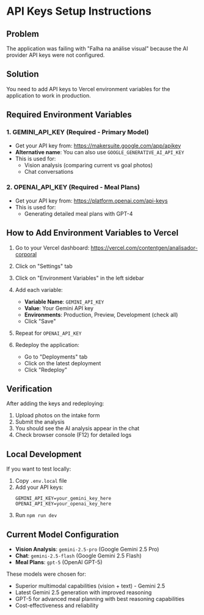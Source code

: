 # API Keys Setup Instructions

## Problem
The application was failing with "Falha na análise visual" because the AI provider API keys were not configured.

## Solution
You need to add API keys to Vercel environment variables for the application to work in production.

## Required Environment Variables

### 1. GEMINI_API_KEY (Required - Primary Model)
- Get your API key from: https://makersuite.google.com/app/apikey
- **Alternative name**: You can also use `GOOGLE_GENERATIVE_AI_API_KEY`
- This is used for:
  - Vision analysis (comparing current vs goal photos)
  - Chat conversations

### 2. OPENAI_API_KEY (Required - Meal Plans)
- Get your API key from: https://platform.openai.com/api-keys
- This is used for:
  - Generating detailed meal plans with GPT-4

## How to Add Environment Variables to Vercel

1. Go to your Vercel dashboard: https://vercel.com/contentgen/analisador-corporal
2. Click on "Settings" tab
3. Click on "Environment Variables" in the left sidebar
4. Add each variable:
   - **Variable Name**: `GEMINI_API_KEY`
   - **Value**: Your Gemini API key
   - **Environments**: Production, Preview, Development (check all)
   - Click "Save"

5. Repeat for `OPENAI_API_KEY`

6. Redeploy the application:
   - Go to "Deployments" tab
   - Click on the latest deployment
   - Click "Redeploy"

## Verification

After adding the keys and redeploying:
1. Upload photos on the intake form
2. Submit the analysis
3. You should see the AI analysis appear in the chat
4. Check browser console (F12) for detailed logs

## Local Development

If you want to test locally:
1. Copy `.env.local` file
2. Add your API keys:
   ```
   GEMINI_API_KEY=your_gemini_key_here
   OPENAI_API_KEY=your_openai_key_here
   ```
3. Run `npm run dev`

## Current Model Configuration

- **Vision Analysis**: `gemini-2.5-pro` (Google Gemini 2.5 Pro)
- **Chat**: `gemini-2.5-flash` (Google Gemini 2.5 Flash)
- **Meal Plans**: `gpt-5` (OpenAI GPT-5)

These models were chosen for:
- Superior multimodal capabilities (vision + text) - Gemini 2.5
- Latest Gemini 2.5 generation with improved reasoning
- GPT-5 for advanced meal planning with best reasoning capabilities
- Cost-effectiveness and reliability